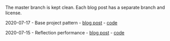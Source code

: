 The master branch is kept clean. Each blog post has a separate branch and license.

2020-07-17 - Base project pattern - [blog post](https://dev.to/cvetomirtodorov/base-project-pattern-in-net-minimize-the-number-of-projects-in-the-solution-4p7l) - [code](https://github.com/cvetomir-todorov/Blogging/tree/base-project-pattern)

2020-07-15 - Reflection performance - [blog post](https://dev.to/cvetomirtodorov/net-reflection-performance-1ddc) - [code](https://github.com/cvetomir-todorov/Blogging/tree/reflection-performance)
